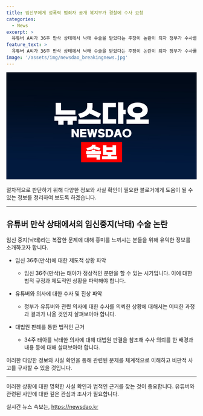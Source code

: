 ```yaml
---
title: 임신부에게 성폭력 범죄자 공개 복지부가 경찰에 수사 요청
categories:
  - News
excerpt: >
  유튜버 A씨가 36주 만삭 상태에서 낙태 수술을 받았다는 주장이 논란이 되자 정부가 수사를 의뢰했다. 온라인 커뮤니티를 통해 확산된 논란으로 인해 복지부는 A씨와 A씨의 의사에 대한 살인죄로 경찰 수사를 요청했다. 이러한 결정은 34주 태아를 낙태한 의사에 대한 대법원 판례를 참조한 것으로 전해졌다. 최근 대법원이 살인과 관련된 사건에서 의사에게 징역 3년 6개월을 선고한 사례가 있어, 이에 참고한 것으로 알려졌다. 경찰은 낙태의 사실여부와 어떠한 상황에서 이루어졌는지에 대해 철저히 조사할 예정이다.
feature_text: >
  유튜버 A씨가 36주 만삭 상태에서 낙태 수술을 받았다는 주장이 논란이 되자 정부가 수사를 의뢰했다. 온라인 커뮤니티를 통해 확산된 논란으로 인해 복지부는 A씨와 A씨의 의사에 대한 살인죄로 경찰 수사를 요청했다. 이러한 결정은 34주 태아를 낙태한 의사에 대한 대법원 판례를 참조한 것으로 전해졌다. 최근 대법원이 살인과 관련된 사건에서 의사에게 징역 3년 6개월을 선고한 사례가 있어, 이에 참고한 것으로 알려졌다. 경찰은 낙태의 사실여부와 어떠한 상황에서 이루어졌는지에 대해 철저히 조사할 예정이다.
image: '/assets/img/newsdao_breakingnews.jpg'
---
```


<p><img src="/assets/img/newsdao_breakingnews.jpg" alt="koreaapp 속보" /></p>

<p>절차적으로 판단하기 위해 다양한 정보와 사실 확인이 필요한 블로거에게 도움이 될 수 있는 정보를 정리하여 보도록 하겠습니다.</p>

<hr />

<h2 data-ke-size="size26">유튜버 만삭 상태에서의 임신중지(낙태) 수술 논란</h2>

<p>임신 중지(낙태)라는 복잡한 문제에 대해 흥미를 느끼시는 분들을 위해 유익한 정보를 소개하고자 합니다.</p>

<ul>
<li><p>임신 36주(만삭)에 대한 제도적 상황 파악</p>

<ul>
<li>임신 36주(만삭)는 태아가 정상적인 분만을 할 수 있는 시기입니다. 이에 대한 법적 규정과 제도적인 상황을 파악해야 합니다.</li>
</ul></li>
<li><p>유튜버와 의사에 대한 수사 및 진상 파악</p>

<ul>
<li>정부가 유튜버와 관련 의사에 대한 수사를 의뢰한 상황에 대해서는 어떠한 과정과 결과가 나올 것인지 살펴보아야 합니다.</li>
</ul></li>
<li><p>대법원 판례를 통한 법적인 근거</p>

<ul>
<li>34주 태아를 낙태한 의사에 대해 대법원 판결을 참조해 수사 의뢰를 한 배경과 내용 등에 대해 살펴보아야 합니다.</li>
</ul></li>
</ul>

<p>이러한 다양한 정보와 사실 확인을 통해 관련된 문제를 체계적으로 이해하고 비판적 사고를 구사할 수 있을 것입니다.</p>

<hr />

<p>이러한 상황에 대한 명확한 사실 확인과 법적인 근거를 찾는 것이 중요합니다. 유튜버와 관련된 사안에 대한 깊은 관심과 조사가 필요합니다.</p>
실시간 뉴스 속보는, <a href="https://newsdao.kr" rel="dofollow">https://newsdao.kr</a>


